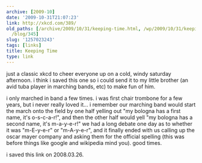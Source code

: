 ```yaml
---
archive: [2009-10]
date: '2009-10-31T21:07:23'
link: http://xkcd.com/389/
old_paths: [/archive/2009/10/31/keeping-time.html, /wp/2009/10/31/keeping-time/, /2009/10/31/keeping-time/,
  /blog/345]
slug: '1257023243'
tags: [links]
title: Keeping Time
type: link
---
```


just a classic xkcd to cheer everyone up on a cold, windy saturday
afternoon. i think i saved this one so i could send it to my little
brother (an avid tuba player in marching bands, etc) to make fun of him.

i only marched in band a few times. i was first chair trombone for a few
years, but i never really loved it... i remember our marching band would
start the march onto the field by one half yelling out "my bologna has
a first name, it's o-s-c-a-r!", and then the other half would yell "my
bologna has a second name, it's m-a-y-e-r!" we had a long debate one day
as to whether it was "m-E-y-e-r" or "m-A-y-e-r", and it finally ended with
us calling up the oscar mayer company and asking them for the official
spelling (this was before things like google and wikipedia mind you). good
times.

 i saved this link on 2008.03.26. 


